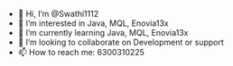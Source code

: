 - 👋 Hi, I’m @Swathi1112
- 👀 I’m interested in Java, MQL, Enovia13x
- 🌱 I’m currently learning Java, MQL, Enovia13x
- 💞️ I’m looking to collaborate on Development or support
- 📫 How to reach me: 6300310225 

<!---
Swathi1112/Swathi1112 is a ✨ special ✨ repository because its `README.md` (this file) appears on your GitHub profile.
You can click the Preview link to take a look at your changes.
--->
